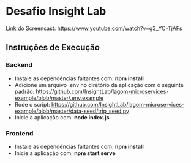 # Desafio Insight Lab

Link do Screencast:
https://www.youtube.com/watch?v=g3_YC-TjAFs

## Instruções de Execução

### Backend

- Instale as dependências faltantes com: **npm install**
- Adicione um arquivo .env no diretório da aplicação com o seguinte padrão: https://github.com/InsightLab/lagom-microservices-example/blob/master/.env.example
- Rode o script: https://github.com/InsightLab/lagom-microservices-example/blob/master/data-seed/trip_seed.py
- Inicie a aplicação com: **node index.js**

### Frontend

- Instale as dependências faltantes com: **npm install**
- Inicie a aplicação com: **npm start serve**
